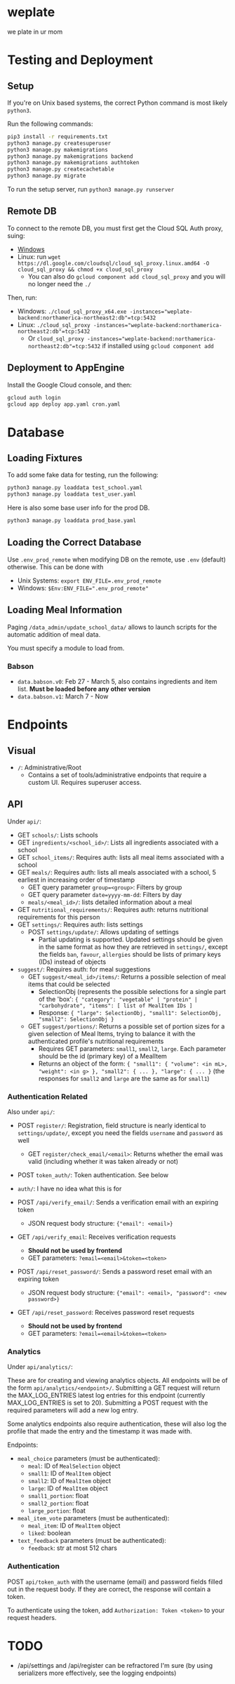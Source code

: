 # weplate
we plate in ur mom

# Testing and Deployment

## Setup

If you're on Unix based systems, the correct Python command is most likely `python3`.

Run the following commands:

```bash
pip3 install -r requirements.txt
python3 manage.py createsuperuser
python3 manage.py makemigrations
python3 manage.py makemigrations backend
python3 manage.py makemigrations authtoken
python3 manage.py createcachetable
python3 manage.py migrate
```

To run the setup server, run `python3 manage.py runserver`

## Remote DB

To connect to the remote DB, you must first get the Cloud SQL Auth proxy, suing:

- [Windows](https://dl.google.com/cloudsql/cloud_sql_proxy_x64.exe)
- Linux: run `wget https://dl.google.com/cloudsql/cloud_sql_proxy.linux.amd64 -O cloud_sql_proxy && chmod +x cloud_sql_proxy`
  - You can also do `gcloud component add cloud_sql_proxy` and you will no longer need the `./`

Then, run:

- Windows: `./cloud_sql_proxy_x64.exe -instances="weplate-backend:northamerica-northeast2:db"=tcp:5432`
- Linux: `./cloud_sql_proxy -instances="weplate-backend:northamerica-northeast2:db"=tcp:5432`
  - Or `cloud_sql_proxy -instances="weplate-backend:northamerica-northeast2:db"=tcp:5432` if installed using `gcloud component add`

## Deployment to AppEngine

Install the Google Cloud console, and then:

```bash
gcloud auth login
gcloud app deploy app.yaml cron.yaml
```

# Database 

## Loading Fixtures

To add some fake data for testing, run the following:

```bash
python3 manage.py loaddata test_school.yaml
python3 manage.py loaddata test_user.yaml
```

Here is also some base user info for the prod DB.

```bash
python3 manage.py loaddata prod_base.yaml
```

## Loading the Correct Database

Use `.env_prod_remote` when modifying DB on the remote, use `.env` (default) otherwise.  This can be done with

* Unix Systems: `export ENV_FILE=.env_prod_remote`
* Windows: `$Env:ENV_FILE=".env_prod_remote"`

## Loading Meal Information

Paging `/data_admin/update_school_data/` allows to launch scripts for the automatic addition of meal data.

You must specify a module to load from.

### Babson

- `data.babson.v0`: Feb 27 - March 5, also contains ingredients and item list.  **Must be loaded before any other version**
- `data.babson.v1`: March 7 - Now

# Endpoints

## Visual

- `/`: Administrative/Root
  - Contains a set of tools/administrative endpoints that require a custom UI.  Requires superuser access.

## API

Under `api/`:

- GET `schools/`: Lists schools
- GET `ingredients/<school_id>/`: Lists all ingredients associated with a school
- GET `school_items/`: Requires auth: lists all meal items associated with a school
- GET `meals/`: Requires auth: lists all meals associated with a school, 5 earliest in increasing order of timestamp
  - GET query parameter `group=<group>`: Filters by group
  - GET query parameter `date=yyyy-mm-dd`: Filters by day
  - `meals/<meal_id>/`: lists detailed information about a meal
- GET `nutritional_requirements/`: Requires auth: returns nutritional requirements for this person
- GET `settings/`: Requires auth: lists settings
  - POST `settings/update/`: Allows updating of settings
    - Partial updating is supported.  Updated settings should be given in the same format as how they are retrieved in `settings/`, except the fields `ban`, `favour`, `allergies` should be lists of primary keys (IDs) instead of objects
- `suggest/`: Requires auth: for meal suggestions
  - GET `suggest/<meal_id>/items/`: Returns a possible selection of meal items that could be selected
    - SelectionObj (represents the possible selections for a single part of the 'box': `{ "category": "vegetable" | "protein" | "carbohydrate", "items": [ list of MealItem IDs ]`
    - Response: `{ "large": SelectionObj, "small1": SelectionObj, "small2": SelectionObj }`
  - GET `suggest/portions/`: Returns a possible set of portion sizes for a given selection of Meal Items, trying to balance it with the authenticated profile's nutritional requirements
    - Requires GET parameters: `small1`, `small2`, `large`.  Each parameter should be the id (primary key) of a MealItem
    - Returns an object of the form: `{ "small1": { "volume": <in mL>, "weight": <in g> }, "small2": { ... }, "large": { ... }` (the responses for `small2` and `large` are the same as for `small1`)

### Authentication Related

Also under `api/`:

- POST `register/`: Registration, field structure is nearly identical to `settings/update/`, except you need the fields `username` and `password` as well
  - GET `register/check_email/<email>`: Returns whether the email was valid (including whether it was taken already or not)
- POST `token_auth/`: Token authentication.  See below
- `auth/`: I have no idea what this is for

- POST `/api/verify_email/`: Sends a verification email with an expiring token
  - JSON request body structure: `{"email": <email>}`
- GET `/api/verify_email`: Receives verification requests
  - **Should not be used by frontend**
  - GET parameters: `?email=<email>&token=<token>`
- POST `/api/reset_password/`: Sends a password reset email with an expiring token
  - JSON request body structure: `{"email": <email>, "password": <new password>}`
- GET `/api/reset_password`: Receives password reset requests
  - **Should not be used by frontend**
  - GET parameters: `?email=<email>&token=<token>`

### Analytics

Under `api/analytics/`:

These are for creating and viewing analytics objects.  All endpoints will be of the form `api/analytics/<endpoint>/`.  Submitting a GET request will return the MAX_LOG_ENTRIES latest log entries for this endpoint (currently MAX_LOG_ENTRIES is set to 20).  Submitting a POST request with the required parameters will add a new log entry.

Some analytics endpoints also require authentication, these will also log the profile that made the entry and the timestamp it was made with.

Endpoints:

- `meal_choice` parameters (must be authenticated):
  - `meal`: ID of `MealSelection` object
  - `small1`: ID of `MealItem` object
  - `small2`: ID of `MealItem` object
  - `large`: ID of `MealItem` object
  - `small1_portion`: float
  - `small2_portion`: float
  - `large_portion`: float
- `meal_item_vote` parameters (must be authenticated):
  - `meal_item`: ID of `MealItem` object
  - `liked`: boolean
- `text_feedback` parameters (must be authenticated):
  - `feedback`: str at most 512 chars

### Authentication

POST `api/token_auth` with the username (email) and password fields filled out in the request body.
If they are correct, the response will contain a token.

To authenticate using the token, add `Authorization: Token <token>` to your request headers.

# TODO

- /api/settings and /api/register can be refractored I'm sure (by using serializers more effectively, see the logging endpoints)

[comment]: <> (# Design Paradigms &#40;redundant?&#41;)

[comment]: <> (- Most endpoints should require authentication.  These endpoints)

[comment]: <> (- Data being sent to the server &#40;basically, anything that 'updates' DBs&#41; should be sent in POST form)

[comment]: <> (  - Query specifications and whatnot should be in GET form)

[comment]: <> (  - **This is with the exception of logging in, which will also be done with POST**)

[comment]: <> (- Returned objects will always have a "pk" field, that denotes the relevant primary key entry in the DB)

[comment]: <> (- Returned objects will be in JSON form)

[comment]: <> (  - There will be three fields:)

[comment]: <> (    - data: the actual data)

[comment]: <> (    - error: T/F &#40;self-explanatory&#41;)

[comment]: <> (    - message: Any status messages)

[comment]: <> (  - data will contain JSON-encoded object with response objects)

[comment]: <> (    - Response objects will also have associated primary key fields)

[comment]: <> (    - Responses are recursive- in general, a response will also return full data of its children &#40;i.e. a Meal selection will return objects containing its associated meal items&#41;)

[comment]: <> (# Tests we need to do &#40;redundant?&#41;)

[comment]: <> (- Login school)

[comment]: <> (- Login student)

[comment]: <> (- Login wrong auth &#40;school, student&#41;)

[comment]: <> (- Logout)

[comment]: <> (- Logout wrong auth)

[comment]: <> (- Query items)

[comment]: <> (- Query school)
